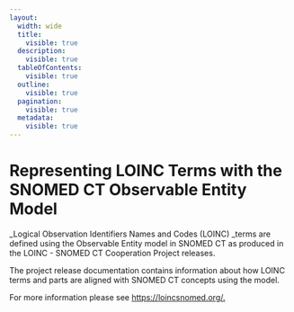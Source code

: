 ```yaml
---
layout:
  width: wide
  title:
    visible: true
  description:
    visible: true
  tableOfContents:
    visible: true
  outline:
    visible: true
  pagination:
    visible: true
  metadata:
    visible: true
---
```


# Representing LOINC Terms with the SNOMED CT Observable Entity Model

_Logical Observation Identifiers Names and Codes (LOINC) _terms are defined using the Observable Entity model in SNOMED CT as produced in the LOINC - SNOMED CT Cooperation Project releases.

The project release documentation contains information about how LOINC terms and parts are aligned with SNOMED CT concepts using the model.

For more information please see <https://loincsnomed.org/>[.  
](https://prod-confluence.ihtsdotools.org/display/RMT/SNOMED+CT+July+2017+LOINC+-+SNOMED+CT+Cooperative+package+Production+release+-+RF2+Release+notes)
